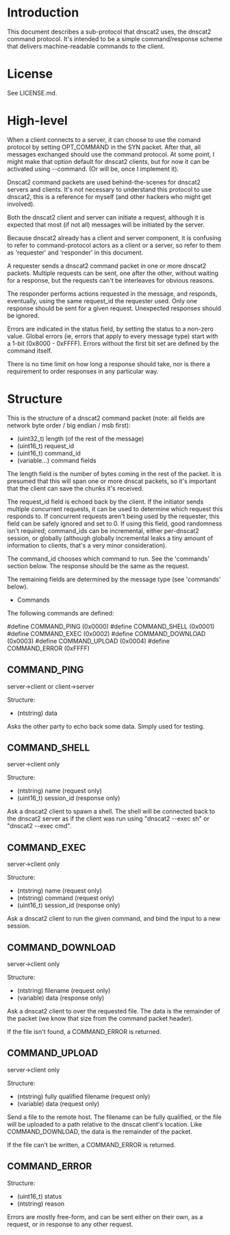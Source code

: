 # Introduction

This document describes a sub-protocol that dnscat2 uses, the dnscat2 command protocol. It's intended to be a simple command/response scheme that delivers machine-readable commands to the client.

# License

See LICENSE.md.

# High-level

When a client connects to a server, it can choose to use the comand protocol by setting OPT_COMMAND in the SYN packet. After that, all messages exchanged should use the command protocol. At some point, I might make that option default for dnscat2 clients, but for now it can be activated using --command. (Or will be, once I implement it).

Dnscat2 command packets are used behind-the-scenes for dnscat2 servers and clients. It's not necessary to understand this protocol to use dnscat2, this is a reference for myself (and other hackers who might get involved).

Both the dnscat2 client and server can initiate a request, although it is expected that most (if not all) messages will be initiated by the server.

Because dnscat2 already has a client and server component, it is confusing to refer to command-protocol actors as a client or a server, so refer to them as 'requester' and 'responder' in this document.

A requester sends a dnscat2 command packet in one or more dnscat2 packets. Multiple requests can be sent, one after the other, without waiting for a response, but the requests can't be interleaves for obvious reasons.

The responder performs actions requested in the message, and responds, eventually, using the same request_id the requester used. Only one response should be sent for a given request. Unexpected responses should be ignored.

Errors are indicated in the status field, by setting the status to a non-zero value. Global errors (ie, errors that apply to every message type) start with a 1-bit (0x8000 - 0xFFFF). Errors without the first bit set are defined by the command itself.

There is no time limit on how long a response should take, nor is there a requirement to order responses in any particular way.

# Structure

This is the structure of a dnscat2 command packet (note: all fields are network byte order / big endian / msb first):

- (uint32_t) length (of the rest of the message)
- (uint16_t) request_id
- (uint16_t) command_id
- (variable...) command fields

The length field is the number of bytes coming in the rest of the packet. It is presumed that this will span one or more dnscat packets, so it's important that the client can save the chunks it's received.

The request_id field is echoed back by the client. If the initiator sends multiple concurrent requests, it can be used to determine which request this responds to. If concurrent requests aren't being used by the requester, this field can be safely ignored and set to 0. If using this field, good randomness isn't required; command_ids can be incremental, either per-dnscat2 session, or globally (although globally incremental leaks a tiny amount of information to clients, that's a very minor consideration).

The command_id chooses which command to run. See the 'commands' section below. The response should be the same as the request.

The remaining fields are determined by the message type (see 'commands' below).

- Commands

The following commands are defined:

#define COMMAND_PING     (0x0000)
#define COMMAND_SHELL    (0x0001)
#define COMMAND_EXEC     (0x0002)
#define COMMAND_DOWNLOAD (0x0003)
#define COMMAND_UPLOAD   (0x0004)
#define COMMAND_ERROR    (0xFFFF)

## COMMAND_PING

server->client or client->server

Structure:

- (ntstring) data

Asks the other party to echo back some data. Simply used for testing.

## COMMAND_SHELL

server->client only

Structure:

- (ntstring) name (request only)
- (uint16_t) session_id (response only)

Ask a dnscat2 client to spawn a shell. The shell will be connected back to the dnscat2 server as if the client was run using "dnscat2 --exec sh" or "dnscat2 --exec cmd".

## COMMAND_EXEC

server->client only

Structure:

- (ntstring) name (request only)
- (ntstring) command (request only)
- (uint16_t) session_id (response only)

Ask a dnscat2 client to run the given command, and bind the input to a new session.

## COMMAND_DOWNLOAD

server->client only

Structure:

- (ntstring) filename (request only)
- (variable) data (response only)

Ask a dnscat2 client to over the requested file. The data is the remainder of the packet (we know that size from the command packet header).

If the file isn't found, a COMMAND_ERROR is returned.

## COMMAND_UPLOAD

server->client only

Structure:

- (ntstring) fully qualified filename (request only)
- (variable) data (request only)

Send a file to the remote host. The filename can be fully qualified, or
the file will be uploaded to a path relative to the dnscat client's
location. Like COMMAND_DOWNLOAD, the data is the remainder of the packet.

If the file can't be written, a COMMAND_ERROR is returned.

## COMMAND_ERROR

Structure:

- (uint16_t) status
- (ntstring) reason

Errors are mostly free-form, and can be sent either on their own, as a request, or in response to any other request.
